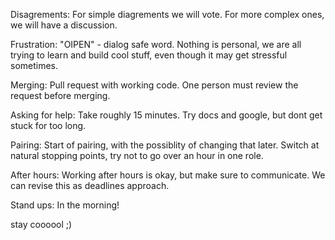 Disagrements: For simple diagrements we will vote.  For more complex ones, we will have a discussion.

Frustration: "OIPEN" - dialog safe word.  Nothing is personal, we are all trying to learn and build cool stuff, even though it may get stressful sometimes.

Merging: Pull request with working code.  One person must review the request before merging.

Asking for help: Take roughly 15 minutes.  Try docs and google, but dont get stuck for too long.

Pairing: Start of pairing, with the possiblity of changing that later.  Switch at natural stopping points, try not to go over an hour in one role.

After hours: Working after hours is okay, but make sure to communicate.  We can revise this as deadlines approach.

Stand ups: In the morning!



stay coooool ;)